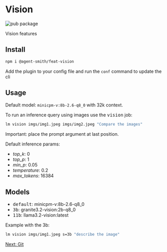 # Vision

![pub package](https://img.shields.io/npm/v/@agent-smith/feat-vision)

Vision features

## Install

```bash
npm i @agent-smith/feat-vision
```

Add the plugin to your config file and run the `conf` command to update the cli

## Usage

Default model: `minicpm-v:8b-2.6-q8_0` with 32k context.

To run an inference query using images use the <kbd>vision</kbd> job:

```bash
lm vision imgs/img1.jpeg imgs/img2.jpeg "Compare the images"
```

Important: place the prompt argument at last position.

Default inference params:

- *top_k*: 0
- *top_p*: 1
- *min_p*: 0.05
- *temperature*: 0.2
- *max_tokens*: 16384

## Models

- <kbd>default</kbd>: minicpm-v:8b-2.6-q8_0
- <kbd>3b</kbd>: granite3.2-vision:2b-q8_0
- <kbd>11b</kbd>: llama3.2-vision:latest

Example with the 3b:

```bash
lm vision imgs/img1.jpeg s=3b "describe the image"
```

<a href="javascript:openLink('/terminal_client/plugins/code/git')">Next: Git</a>
